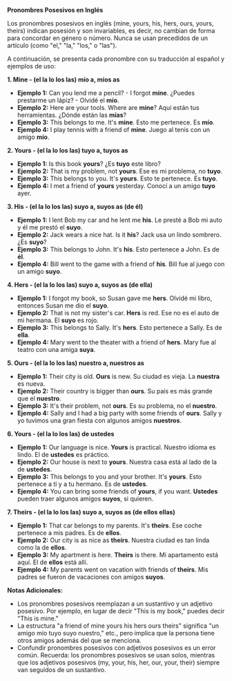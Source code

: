 **Pronombres Posesivos en Inglés**

Los pronombres posesivos en inglés (mine, yours, his, hers, ours, yours, theirs) indican posesión y son invariables, es decir, no cambian de forma para concordar en género o número. Nunca se usan precedidos de un artículo (como "el," "la," "los," o "las").

A continuación, se presenta cada pronombre con su traducción al español y ejemplos de uso:

**1. Mine - (el la lo los las) mío a, míos as**

*   **Ejemplo 1:** Can you lend me a pencil? - I forgot **mine**.   ¿Puedes prestarme un lápiz? - Olvidé el **mío**.
*   **Ejemplo 2:** Here are your tools. Where are **mine**?   Aquí están tus herramientas. ¿Dónde están las **mías**?
*   **Ejemplo 3:** This belongs to me. It's **mine**.   Esto me pertenece. Es **mío**.
*   **Ejemplo 4:** I play tennis with a friend of **mine**.   Juego al tenis con un amigo **mío**.

**2. Yours - (el la lo los las) tuyo a, tuyos as**

*   **Ejemplo 1:** Is this book **yours**?   ¿Es **tuyo** este libro?
*   **Ejemplo 2:** That is my problem, not **yours**.   Ese es mi problema, no **tuyo**.
*   **Ejemplo 3:** This belongs to you. It's **yours**.   Esto te pertenece. Es **tuyo**.
*   **Ejemplo 4:** I met a friend of **yours** yesterday.   Conocí a un amigo **tuyo** ayer.

**3. His - (el la lo los las) suyo a, suyos as (de él)**

*   **Ejemplo 1:** I lent Bob my car and he lent me **his**.   Le presté a Bob mi auto y él me prestó el **suyo**.
*   **Ejemplo 2:** Jack wears a nice hat. Is it **his**?   Jack usa un lindo sombrero. ¿Es **suyo**?
*   **Ejemplo 3:** This belongs to John. It's **his**.   Esto pertenece a John. Es de **él**.
*   **Ejemplo 4:** Bill went to the game with a friend of **his**.   Bill fue al juego con un amigo **suyo**.

**4. Hers - (el la lo los las) suyo a, suyos as (de ella)**

*   **Ejemplo 1:** I forgot my book, so Susan gave me **hers**.   Olvidé mi libro, entonces Susan me dio el **suyo**.
*   **Ejemplo 2:** That is not my sister's car. **Hers** is red.   Ese no es el auto de mi hermana. El **suyo** es rojo.
*   **Ejemplo 3:** This belongs to Sally. It's **hers**.   Esto pertenece a Sally. Es de **ella**.
*   **Ejemplo 4:** Mary went to the theater with a friend of **hers**.   Mary fue al teatro con una amiga **suya**.

**5. Ours - (el la lo los las) nuestro a, nuestros as**

*   **Ejemplo 1:** Their city is old. **Ours** is new.   Su ciudad es vieja. La **nuestra** es nueva.
*   **Ejemplo 2:** Their country is bigger than **ours**.   Su país es más grande que el **nuestro**.
*   **Ejemplo 3:** It's their problem, not **ours**.   Es su problema, no el **nuestro**.
*   **Ejemplo 4:** Sally and I had a big party with some friends of **ours**.   Sally y yo tuvimos una gran fiesta con algunos amigos **nuestros**.

**6. Yours - (el la lo los las) de ustedes**

*   **Ejemplo 1:** Our language is nice. **Yours** is practical.   Nuestro idioma es lindo. El de **ustedes** es práctico.
*   **Ejemplo 2:** Our house is next to **yours**.   Nuestra casa está al lado de la de **ustedes**.
*   **Ejemplo 3:** This belongs to you and your brother. It's **yours**.   Esto pertenece a ti y a tu hermano. Es de **ustedes**.
*   **Ejemplo 4:** You can bring some friends of **yours**, if you want.   **Ustedes** pueden traer algunos amigos **suyos**, si quieren.

**7. Theirs - (el la lo los las) suyo a, suyos as (de ellos ellas)**

*   **Ejemplo 1:** That car belongs to my parents. It's **theirs**.   Ese coche pertenece a mis padres. Es de **ellos**.
*   **Ejemplo 2:** Our city is as nice as **theirs**.   Nuestra ciudad es tan linda como la de **ellos**.
*   **Ejemplo 3:** My apartment is here. **Theirs** is there.   Mi apartamento está aquí. El de **ellos** está allí.
*   **Ejemplo 4:** My parents went on vacation with friends of **theirs**.   Mis padres se fueron de vacaciones con amigos **suyos**.

**Notas Adicionales:**

*   Los pronombres posesivos reemplazan a un sustantivo y un adjetivo posesivo. Por ejemplo, en lugar de decir "This is my book," puedes decir "This is mine."
*   La estructura "a friend of mine yours his hers ours theirs" significa "un amigo mío tuyo suyo nuestro," etc., pero implica que la persona tiene otros amigos además del que se menciona.
*   Confundir pronombres posesivos con adjetivos posesivos es un error común.  Recuerda: los pronombres posesivos se usan solos, mientras que los adjetivos posesivos (my, your, his, her, our, your, their) siempre van seguidos de un sustantivo.

